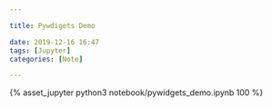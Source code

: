 ```yaml
---

title: Pywdigets Demo

date: 2019-12-16 16:47
tags: [Jupyter]
categories: [Note]

---
```


<!-- more -->

{% asset_jupyter python3 notebook/pywidgets_demo.ipynb 100 %}

